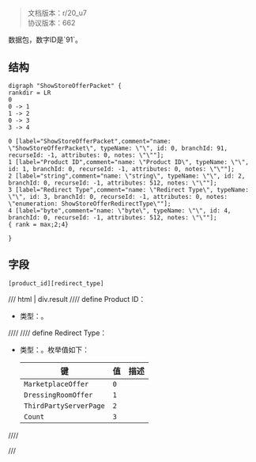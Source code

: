 # <!-- md:samp ShowStoreOfferPacket -->

> 文档版本：r/20_u7<br/>协议版本：662

<!-- md:samp ShowStoreOfferPacket -->数据包，数字ID是`91`。

## 结构

```viz
digraph "ShowStoreOfferPacket" {
rankdir = LR
0
0 -> 1
1 -> 2
0 -> 3
3 -> 4

0 [label="ShowStoreOfferPacket",comment="name: \"ShowStoreOfferPacket\", typeName: \"\", id: 0, branchId: 91, recurseId: -1, attributes: 0, notes: \"\""];
1 [label="Product ID",comment="name: \"Product ID\", typeName: \"\", id: 1, branchId: 0, recurseId: -1, attributes: 0, notes: \"\""];
2 [label="string",comment="name: \"string\", typeName: \"\", id: 2, branchId: 0, recurseId: -1, attributes: 512, notes: \"\""];
3 [label="Redirect Type",comment="name: \"Redirect Type\", typeName: \"\", id: 3, branchId: 0, recurseId: -1, attributes: 0, notes: \"enumeration: ShowStoreOfferRedirectType\""];
4 [label="byte",comment="name: \"byte\", typeName: \"\", id: 4, branchId: 0, recurseId: -1, attributes: 512, notes: \"\""];
{ rank = max;2;4}

}

```

## 字段

```title='ShowStoreOfferPacket'
[product_id][redirect_type]
```

/// html | div.result
//// define
Product ID：<!-- md:samp string -->

- 类型：<!-- md:samp string -->。


////
//// define
Redirect Type：<!-- md:samp byte -->

- 类型：<!-- md:samp byte -->。枚举值如下：

  |键|值|描述|
  |---|---|---|
  |`MarketplaceOffer`|`0`||
  |`DressingRoomOffer`|`1`||
  |`ThirdPartyServerPage`|`2`||
  |`Count`|`3`||



////

///

